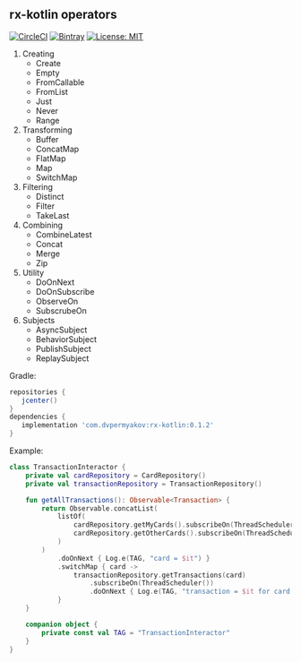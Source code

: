 rx-kotlin operators
------------------------------------------------------------
[![CircleCI](https://circleci.com/gh/dvpermyakov/rx-kotlin/tree/master.svg?style=shield)](https://circleci.com/gh/dvpermyakov/rx-kotlin/tree/master)
[![Bintray](https://api.bintray.com/packages/dvpermyakov/maven/com.dvpermyakov.rx-kotlin/images/download.svg)](https://bintray.com/dvpermyakov/maven/com.dvpermyakov.rx-kotlin/_latestVersion)
[![License: MIT](https://img.shields.io/badge/License-MIT-yellow.svg)](https://opensource.org/licenses/MIT)

1. Creating
    * Create
    * Empty
    * FromCallable
    * FromList
    * Just
    * Never
    * Range
2. Transforming
    * Buffer
    * ConcatMap
    * FlatMap
    * Map
    * SwitchMap
3. Filtering
    * Distinct
    * Filter
    * TakeLast
4. Combining
    * CombineLatest
    * Concat
    * Merge
    * Zip
5. Utility
    * DoOnNext
    * DoOnSubscribe
    * ObserveOn
    * SubscrubeOn
6. Subjects
    * AsyncSubject
    * BehaviorSubject
    * PublishSubject
    * ReplaySubject
    
Gradle: 
```Groovy
repositories {
   jcenter()
}
dependencies {
   implementation 'com.dvpermyakov:rx-kotlin:0.1.2'
}
```

Example:
```Kotlin
class TransactionInteractor {
    private val cardRepository = CardRepository()
    private val transactionRepository = TransactionRepository()

    fun getAllTransactions(): Observable<Transaction> {
        return Observable.concatList(
            listOf(
                cardRepository.getMyCards().subscribeOn(ThreadScheduler()),
                cardRepository.getOtherCards().subscribeOn(ThreadScheduler())
            )
        )
            .doOnNext { Log.e(TAG, "card = $it") }
            .switchMap { card ->
                transactionRepository.getTransactions(card)
                    .subscribeOn(ThreadScheduler())
                    .doOnNext { Log.e(TAG, "transaction = $it for card = ${card.id}") }
            }
    }

    companion object {
        private const val TAG = "TransactionInteractor"
    }
}
```
